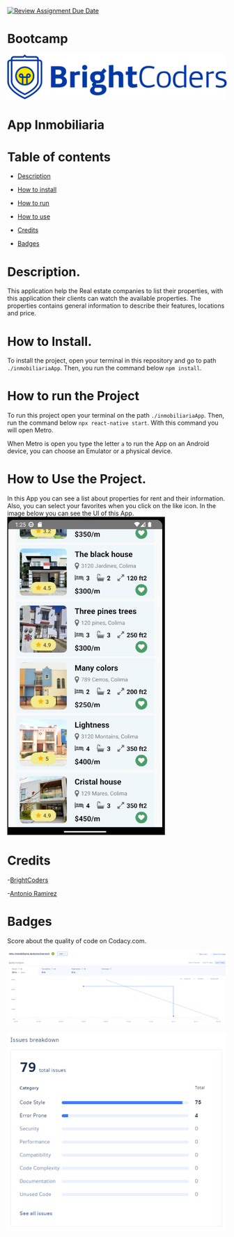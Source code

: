 [![Review Assignment Due Date](https://classroom.github.com/assets/deadline-readme-button-24ddc0f5d75046c5622901739e7c5dd533143b0c8e959d652212380cedb1ea36.svg)](https://classroom.github.com/a/EKaCILZ0)

# Bootcamp
![BrightCoders Logo](img/logo.png)

# App Inmobiliaria

# Table of contents
- [Description](#description)

- [How to install](#how-to-install)

- [How to run](#how-to-run-the-project)

- [How to use](#how-to-use-the-project)

- [Credits](#credits)

- [Badges](#badges)

# Description.

This application help the Real estate companies to list their properties, with this application their clients can watch the available properties. The properties contains general information to describe their features, locations and price. 

# How to Install.

To install the project, open your terminal in this repository and go to path `./inmobiliariaApp`. Then, you run the command below `npm install`.

# How to run the Project

To run this project open your terminal on the path `./inmobiliariaApp`. Then, run the command below `npx react-native start`. With this command you will open Metro. 

When Metro is open you type the letter `a` to run the App on an Android device, you can choose an Emulator or a physical device.

# How to Use the Project.

In this App you can see a list about properties for rent and their information. Also, you can select your favorites when you click on the like icon. 
In the image below you can see the UI of this App.
![Inmobiliaria-App](./img/AppFinished.jpg)

# Credits

-[BrightCoders](#Bootcamp)

-[Antonio Ramirez](https://github.com/Antonio3veces3)

# Badges

Score about the quality of code on Codacy.com.

![Quality](./img/QualityCodacy.png)

![Issues](./img/CodacyIssues.png)